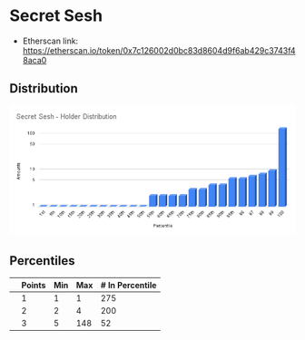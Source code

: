 # Secret Sesh 

- Etherscan link: https://etherscan.io/token/0x7c126002d0bc83d8604d9f6ab429c3743f48aca0

## Distribution 

![dist](../../../static/sesh-dist.png)

## Percentiles 
| | Points | Min | Max | # In Percentile |
|--|--------|-----|-----|----------|
|| 1 | 1 | 1 | 275|
|| 2 | 2 | 4 | 200|
|| 3 | 5 | 148| 52|